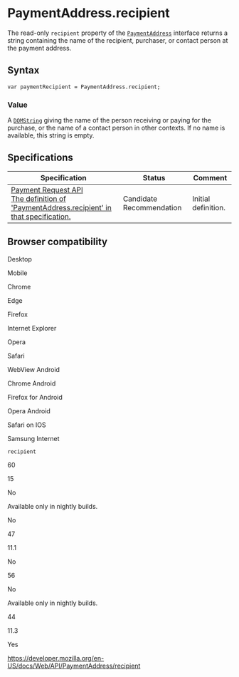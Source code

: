 # PaymentAddress.recipient

The read-only `recipient` property of the [`PaymentAddress`](../paymentaddress) interface returns a string containing the name of the recipient, purchaser, or contact person at the payment address.

## Syntax

    var paymentRecipient = PaymentAddress.recipient;

### Value

A [`DOMString`](../domstring) giving the name of the person receiving or paying for the purchase, or the name of a contact person in other contexts. If no name is available, this string is empty.

## Specifications

<table><thead><tr class="header"><th>Specification</th><th>Status</th><th>Comment</th></tr></thead><tbody><tr class="odd"><td><a href="https://w3c.github.io/payment-request/#dom-paymentaddress-recipient">Payment Request API<br />
<span class="small">The definition of 'PaymentAddress.recipient' in that specification.</span></a></td><td><span class="spec-cr">Candidate Recommendation</span></td><td>Initial definition.</td></tr></tbody></table>

## Browser compatibility

Desktop

Mobile

Chrome

Edge

Firefox

Internet Explorer

Opera

Safari

WebView Android

Chrome Android

Firefox for Android

Opera Android

Safari on IOS

Samsung Internet

`recipient`

60

15

No

Available only in nightly builds.

No

47

11.1

No

56

No

Available only in nightly builds.

44

11.3

Yes

<a href="https://developer.mozilla.org/en-US/docs/Web/API/PaymentAddress/recipient" class="_attribution-link">https://developer.mozilla.org/en-US/docs/Web/API/PaymentAddress/recipient</a>
